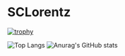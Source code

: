 # SCLorentz

[![trophy](https://github-profile-trophy.vercel.app/?username=pipo-13&theme=onedark)](https://github.com/pipo-13/github-profile-trophy)

![Top Langs](https://github-readme-stats.vercel.app/api/top-langs/?username=pipo-13&layout=pie&count_weight=0.5&theme=dark&show_icons=true) ![Anurag's GitHub stats](https://github-readme-stats.vercel.app/api?username=pipo-13&show_icons=true&theme=dark)
